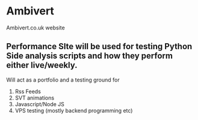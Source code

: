 # Ambivert
Ambivert.co.uk website

## Performance SIte will be used for testing Python Side analysis scripts and how they perform either live/weekly.

Will act as a portfolio and a testing ground for 
1. Rss Feeds
2. SVT animations
3. Javascript/Node JS
4. VPS testing (mostly backend programming etc)
